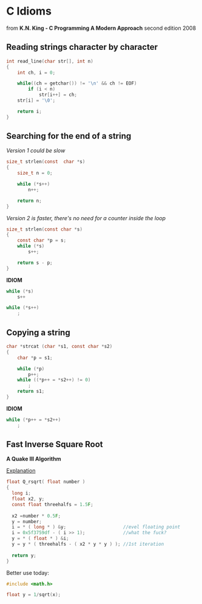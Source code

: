 # C Idioms

from **K.N. King - C Programming A Modern Approach** second edition 2008

## Reading strings character by character

```c
int read_line(char str[], int n)
{
    int ch, i = 0;

    while((ch = getchar()) != '\n' && ch != EOF)
        if (i < n)
            str[i++] = ch;
    str[i] = '\0';

    return i;
}

```

## Searching for the end of a string

*Version 1 could be slow*

```c
size_t strlen(const  char *s)
{
    size_t n = 0;

    while (*s++)
        n++;

    return n;
}
```
*Version 2 is faster, there's no need for a counter inside the loop*

```c
size_t strlen(const char *s)
{
    const char *p = s;
    while (*s)
        s++;

    return s - p;
}
```

**IDIOM**
```c
while (*s)
    s++
```
```c
while (*s++)
    ;
```

## Copying a string

```c
char *strcat (char *s1, const char *s2)
{
    char *p = s1;

    while (*p)
        p++;
    while ((*p++ = *s2++) != 0)
        ;
    return s1;
}
```
**IDIOM**
```c
while (*p++ = *s2++)
    ;
```

## Fast Inverse Square Root
**A Quake III Algorithm** 

[Explanation](https://www.youtube.com/watch?v=p8u_k2LIZyo)

```c
float Q_rsqrt( float number )
{
  long i;
  float x2, y;
  const float threehalfs = 1.5F;
  
  x2 =number * 0.5F;
  y = number;
  i = * ( long * ) &y;                     //evel floating point
  i = 0x5f3759df - ( i >> 1);              //what the fuck?
  y = * ( float * ) &i;
  y = y * ( threehalfs - ( x2 * y * y ) ); //1st iteration
  
  return y;
}
```
Better use today:

```c
#include <math.h>

float y = 1/sqrt(x);
```
